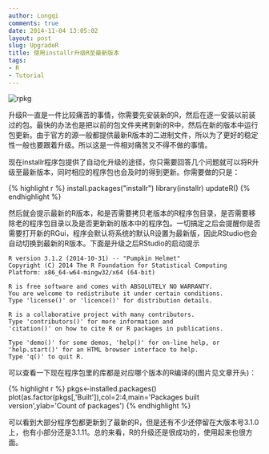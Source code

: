 ```yaml
---
author: Longqi
comments: true
date: 2014-11-04 13:05:02
layout: post
slug: UpgradeR
title: 使用installr升级R至最新版本
tags:
- R
- Tutorial
---
```

![rpkg](https://wanglongqi.github.io/public/images/rpkg.svg)

升级R一直是一件比较痛苦的事情，你需要先安装新的R，然后在逐一安装以前装过的包。最快的办法也是把以前的包文件夹拷到新的R中，然后在新的版本中运行包更新。由于官方的源一般都提供最新R版本的二进制文件，所以为了更好的稳定性一般也要跟着升级。所以这是一件相对痛苦又不得不做的事情。

现在installr程序包提供了自动化升级的途径，你只需要回答几个问题就可以将R升级至最新版本，同时相应的程序包也会及时的得到更新。你需要做的只是：

{% highlight r %}
install.packages("installr")
library(installr)
updateR()
{% endhighlight %}

然后就会提示最新的R版本，和是否需要拷贝老版本的R程序包目录，是否需要移除老的程序包目录以及是否更新新的版本中的程序包。一切搞定之后会提醒你是否需要打开新的RGui，程序会默认将系统的默认R设置为最新版，因此RStudio也会自动切换到最新的R版本。下面是升级之后RStudio的启动提示


	R version 3.1.2 (2014-10-31) -- "Pumpkin Helmet"
	Copyright (C) 2014 The R Foundation for Statistical Computing
	Platform: x86_64-w64-mingw32/x64 (64-bit)

	R is free software and comes with ABSOLUTELY NO WARRANTY.
	You are welcome to redistribute it under certain conditions.
	Type 'license()' or 'licence()' for distribution details.

	R is a collaborative project with many contributors.
	Type 'contributors()' for more information and
	'citation()' on how to cite R or R packages in publications.

	Type 'demo()' for some demos, 'help()' for on-line help, or
	'help.start()' for an HTML browser interface to help.
	Type 'q()' to quit R.

可以查看一下现在程序包里的库都是对应哪个版本的R编译的(图片见文章开头)：

{% highlight r %}
pkgs<-installed.packages()
plot(as.factor(pkgs[,'Built']),col=2:4,main='Packages built version',ylab='Count of packages')
{% endhighlight %}

可以看到大部分程序包都更新到了最新的R，但是还有不少还停留在大版本号3.1.0上，也有小部分还是3.1.11。总的来看，R的升级还是很成功的，使用起来也很方面。
